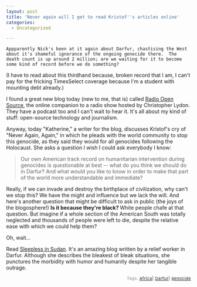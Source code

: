 ```yaml
---
layout: post
title: 'Never again will I get to read Kristof''s articles online'
categories:
  - Uncategorized

---
```



    Appparently Nick's been at it again about Darfur, chastising the West about it's shameful ignorance of the ongoing genocide there.  The death count is up around 2 million; are we waiting for it to become some kind of record before we do something?

(I have to read about this thirdhand because, broken record that I am, I can't pay for the fricking TimesSelect coverage because I'm a student with mounting debt already.)

I found a great new blog today (new to me, that is) called <a href="http://www.radioopensource.org/">Radio Open Source</a>, the online companion to a radio show hosted by Christopher Lydon.  They have a podcast too and I can't wait to hear it.  It's all about my kind of stuff: open-source technology and journalism.

Anyway, today "Katherine," a writer for the blog, discusses Kristof's cry of "Never Again, Again," in which he pleads with the world community to stop this genocide, as they said they would for all genocides following the Holocaust.  She asks a question I wish I could ask everybody I know:

<blockquote class="posterous_medium_quote">Our own American track record on humanitarian intervention during genocides is questionable at best -- what do you think we should do in Darfur? And what would you like to know in order to make that part of the world more understandable and immediate?</blockquote>
Really, if we can invade and destroy the birthplace of civilization, why can't we stop this?  We have the might and influence but we lack the will.  And here's another question that might be difficult to ask in public (the joys of the blogosphere!) <strong>Is it because they're black?  </strong>White people chafe at that question.  But imagine if a whole section of the American South was totally neglected and thousands of people were left to die, despite the relative ease with which we could help them?

Oh, wait...

Read <a href="http://sleeplessinsudan.blogspot.com/atom.xml">Sleepless in Sudan</a>.  It's an amazing blog written by a relief worker in Darfur.  Although she describes the bleakest of bleak situations, she punctures the morbidity with humor and humanity despite her tangible outrage.

<p style="text-align:right;font-size:11px;letter-spacing:.05em;color:#808979;">Tags: <a href="http://www.technorati.com/tag/Africa" rel="tag">Africa</a><strong>|</strong> <a href="http://www.technorati.com/tag/Darfur" rel="tag">Darfur</a><strong>|</strong> <a href="http://www.technorati.com/tag/genocide" rel="tag">genocide</a></p>
  
